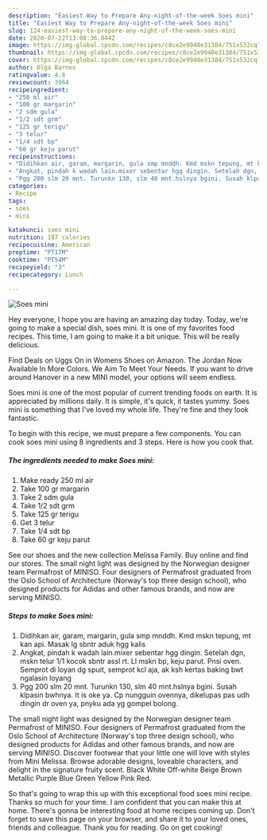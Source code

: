 ```yaml
---
description: "Easiest Way to Prepare Any-night-of-the-week Soes mini"
title: "Easiest Way to Prepare Any-night-of-the-week Soes mini"
slug: 124-easiest-way-to-prepare-any-night-of-the-week-soes-mini
date: 2020-07-22T13:08:36.044Z
image: https://img-global.cpcdn.com/recipes/c8ce2e9940e31384/751x532cq70/soes-mini-foto-resep-utama.jpg
thumbnail: https://img-global.cpcdn.com/recipes/c8ce2e9940e31384/751x532cq70/soes-mini-foto-resep-utama.jpg
cover: https://img-global.cpcdn.com/recipes/c8ce2e9940e31384/751x532cq70/soes-mini-foto-resep-utama.jpg
author: Olga Barnes
ratingvalue: 4.8
reviewcount: 3964
recipeingredient:
- "250 ml air"
- "100 gr margarin"
- "2 sdm gula"
- "1/2 sdt grm"
- "125 gr terigu"
- "3 telur"
- "1/4 sdt bp"
- "60 gr keju parut"
recipeinstructions:
- "Didihkan air, garam, margarin, gula smp mnddh. Kmd mskn tepung, mt kan api. Masak lg sbntr aduk hgg kalis"
- "Angkat, pindah k wadah lain.mixer sebentar hgg dingin. Setelah dgn, mskn telur 1/1 kocok sbntr assl rt. Ll mskn bp, keju parut. Pnsi oven. Semprot di loyan dg spuit, semprot kcl aja, ak ksh kertas baking bwt ngalasin loyang"
- "Pgg 200 slm 20 mnt. Turunkn 130, slm 40 mnt.hslnya bgini. Susah klpasin bwhnya. It is oke ya. Cp nungguin ovennya, dikelupas pas udh dingin dr oven ya, pnyku ada yg gompel bolong."
categories:
- Recipe
tags:
- soes
- mini

katakunci: soes mini 
nutrition: 187 calories
recipecuisine: American
preptime: "PT17M"
cooktime: "PT54M"
recipeyield: "3"
recipecategory: Lunch

---
```



![Soes mini](https://img-global.cpcdn.com/recipes/c8ce2e9940e31384/751x532cq70/soes-mini-foto-resep-utama.jpg)

Hey everyone, I hope you are having an amazing day today. Today, we're going to make a special dish, soes mini. It is one of my favorites food recipes. This time, I am going to make it a bit unique. This will be really delicious.

Find Deals on Uggs On in Womens Shoes on Amazon. The Jordan Now Available In More Colors. We Aim To Meet Your Needs. If you want to drive around Hanover in a new MINI model, your options will seem endless.

Soes mini is one of the most popular of current trending foods on earth. It is appreciated by millions daily. It is simple, it's quick, it tastes yummy. Soes mini is something that I've loved my whole life. They're fine and they look fantastic.


To begin with this recipe, we must prepare a few components. You can cook soes mini using 8 ingredients and 3 steps. Here is how you cook that.

<!--inarticleads1-->

##### The ingredients needed to make Soes mini:

1. Make ready 250 ml air
1. Take 100 gr margarin
1. Take 2 sdm gula
1. Take 1/2 sdt grm
1. Take 125 gr terigu
1. Get 3 telur
1. Take 1/4 sdt bp
1. Take 60 gr keju parut


See our shoes and the new collection Melissa Family. Buy online and find our stores. The small night light was designed by the Norwegian designer team Permafrost of MINISO. Four designers of Permafrost graduated from the Oslo School of Architecture (Norway&#39;s top three design school), who designed products for Adidas and other famous brands, and now are serving MINISO. 

<!--inarticleads2-->

##### Steps to make Soes mini:

1. Didihkan air, garam, margarin, gula smp mnddh. Kmd mskn tepung, mt kan api. Masak lg sbntr aduk hgg kalis
1. Angkat, pindah k wadah lain.mixer sebentar hgg dingin. Setelah dgn, mskn telur 1/1 kocok sbntr assl rt. Ll mskn bp, keju parut. Pnsi oven. Semprot di loyan dg spuit, semprot kcl aja, ak ksh kertas baking bwt ngalasin loyang
1. Pgg 200 slm 20 mnt. Turunkn 130, slm 40 mnt.hslnya bgini. Susah klpasin bwhnya. It is oke ya. Cp nungguin ovennya, dikelupas pas udh dingin dr oven ya, pnyku ada yg gompel bolong.


The small night light was designed by the Norwegian designer team Permafrost of MINISO. Four designers of Permafrost graduated from the Oslo School of Architecture (Norway&#39;s top three design school), who designed products for Adidas and other famous brands, and now are serving MINISO. Discover footwear that your little one will love with styles from Mini Melissa. Browse adorable designs, loveable characters, and delight in the signature fruity scent. Black White Off-white Beige Brown Metallic Purple Blue Green Yellow Pink Red. 

So that's going to wrap this up with this exceptional food soes mini recipe. Thanks so much for your time. I am confident that you can make this at home. There's gonna be interesting food at home recipes coming up. Don't forget to save this page on your browser, and share it to your loved ones, friends and colleague. Thank you for reading. Go on get cooking!
